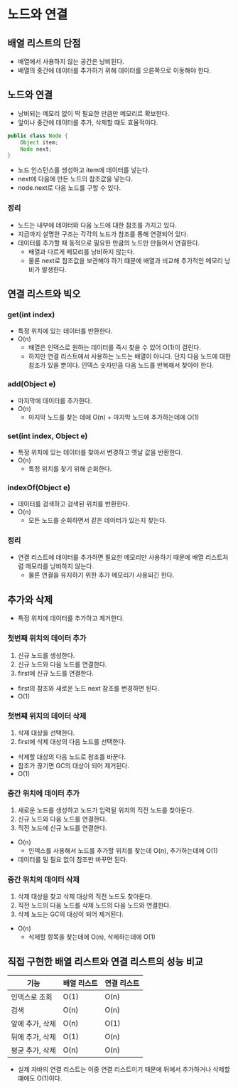 # 노드와 연결

## 배열 리스트의 단점

- 배열에서 사용하지 않는 공간은 낭비된다.
- 배열의 중간에 데이터를 추가하기 위해 데이터를 오른쪽으로 이동해야 한다.

## 노드와 연결

- 낭비되는 메모리 없이 딱 필요한 만큼만 메모리르 확보한다.
- 앞이나 중간에 데이터를 추가, 삭제할 떄도 효율적이다.

```java
public class Node {
    Object item;
    Node next;
}
```

- 노드 인스턴스를 생성하고 item에 데이터를 넣는다.
- next에 다음에 만든 노드의 참조값을 넣는다.
- node.next로 다음 노드를 구할 수 있다.

### 정리

- 노드는 내부에 데이터와 다음 노드에 대한 참조를 가지고 있다.
- 지금까지 설명한 구조는 각각의 노드가 참조를 통해 연결되어 있다.
- 데이터를 추가할 때 동적으로 필요한 만큼의 노드만 만들어서 연결한다.
    - 배열과 다르게 메모리를 낭비하지 않는다.
    - 물론 next로 참조값을 보관해야 하기 떄문에 배열과 비교해 추가적인 메모리 낭비가 발생한다.

## 연결 리스트와 빅오

### get(int index)

- 특정 위치에 있는 데이터를 반환한다.
- O(n)
    - 배열은 인덱스로 원하는 데이터를 즉시 찾을 수 있어 O(1)이 걸린다.
    - 하지만 연결 리스트에서 사용하는 노드는 배열이 아니다. 단지 다음 노드에 대한 참조가 있을 뿐이다. 인덱스 숫자만큼 다음 노드를 반복해서 찾아야 한다.

### add(Object e)

- 마지막에 데이터를 추가한다.
- O(n)
    - 마지막 노드를 찾는 데에 O(n) + 마지막 노드에 추가하는데에 O(1)

### set(int index, Object e)

- 특정 위치에 있는 데이터를 찾아서 변경하고 옛날 값을 반환한다.
- O(n)
    - 특정 위치를 찾기 위해 순회한다.

### indexOf(Object e)

- 데이터를 검색하고 검색된 위치를 반환한다.
- O(n)
    - 모든 노드를 순회하면서 같은 데이터가 있는지 찾는다.

### 정리

- 연결 리스트에 데이터를 추가하면 필요한 메모리만 사용하기 때문에 배열 리스트처럼 메모리를 낭비하지 않는다.
    - 물론 연결을 유지하기 위한 추가 메모리가 사용되긴 한다.

## 추가와 삭제

- 특정 위치에 데이터를 추가하고 제거한다.

### 첫번째 위치의 데이터 추가

1. 신규 노드를 생성한다.
2. 신규 노드와 다음 노드를 연결한다.
3. first에 신규 노드를 연결한다.

- first의 참조와 새로운 노드 next 참조를 변경하면 된다.
- O(1)

### 첫번쨰 위치의 데이터 삭제

1. 삭제 대상을 선택한다.
2. first에 삭제 대상의 다음 노드를 선택한다.

- 삭제할 대상의 다음 노드로 참조를 바꾼다.
- 참조가 끊기면 GC의 대상이 되어 제거된다.
- O(1)

### 중간 위치에 데이터 추가

1. 새로운 노드를 생성하고 노드가 입력될 위치의 직전 노드를 찾아둔다.
2. 신규 노드와 다음 노드를 연결한다.
3. 직전 노드에 신규 노드를 연결한다.

- O(n)
    - 인덱스를 사용해서 노드를 추가할 위치를 찾는데 O(n), 추가하는데에 O(1)
- 데이터를 밀 필요 없이 참조만 바꾸면 된다.

### 중간 위치의 데이터 삭제

1. 삭제 대상을 찾고 삭제 대상의 직전 노드도 찾아둔다.
2. 직전 노드의 다음 노드를 삭제 노드의 다음 노드와 연결한다.
3. 삭제 노드는 GC의 대상이 되어 제거된다.

- O(n)
    - 삭제할 항목을 찾는데에 O(n), 삭제하는데에 O(1)

## 직접 구현한 배열 리스트와 연결 리스트의 성능 비교

| 기능        | 배열 리스트 | 연결 리스트 |
|-----------|--------|--------|
| 인덱스로 조회   | O(1)   | O(n)   |
| 검색        | O(n)   | O(n)   |
| 앞에 추가, 삭제 | O(n)   | O(1)   |
| 뒤에 추가, 삭제 | O(1)   | O(n)   |
| 평균 추가, 삭제 | O(n)   | O(n)   |

-  실제 자바의 연결 리스트는 이중 연결 리스트이기 때문에 뒤에서 추가하거나 삭제할 떄에도 O(1)이다.
